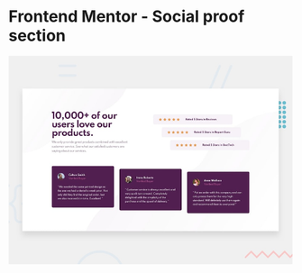 # Frontend Mentor - Social proof section

![Design preview for the Social proof section coding challenge](./design/desktop-preview.jpg)
